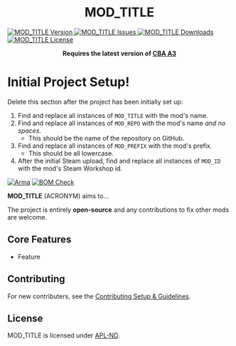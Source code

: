 <!-- If you want to make changes to this README, you need to also modify the README.md in the docs folder as well -->

<p align="center">
    <h1 align="center">MOD_TITLE</h1>
    <a href="https://github.com/DartRuffian/MOD_REPO/releases/latest">
        <img src="https://img.shields.io/badge/Version-0.0.0.0-blue?style=flat-square" alt="MOD_TITLE Version">
    </a>
    <a href="https://github.com/DartRuffian/MOD_REPO/issues">
        <img src="https://img.shields.io/github/issues-raw/DartRuffian/MOD_REPO.svg?style=flat-square&label=Issues" alt="MOD_TITLE Issues">
    </a>
    <a href="https://steamcommunity.com/sharedfiles/filedetails/?id=MOD_ID">
        <img src="https://img.shields.io/steam/downloads/MOD_ID.svg?style=flat-square&label=Downloads" alt="MOD_TITLE Downloads">
    </a>
    <a href="https://github.com/DartRuffian/MOD_REPO/blob/master/LICENSE">
        <img src="https://img.shields.io/badge/License-APL ND-red?style=flat-square" alt="MOD_TITLE License">
    </a>
</p>

<p align="center">
    <b>Requires the latest version of <a href="https://github.com/CBATeam/CBA_A3/releases/latest">CBA A3</a></b>
</p>

# Initial Project Setup!
Delete this section after the project has been initially set up:
1. Find and replace all instances of `MOD_TITLE` with the mod's name.
2. Find and replace all instances of `MOD_REPO` with the mod's name *and no spaces*.
   - This should be the name of the repository on GitHub.
3. Find and replace all instances of `MOD_PREFIX` with the mod's prefix.
   - This should be all lowercase.
4. After the initial Steam upload, find and replace all instances of `MOD_ID` with the mod's Steam Workshop id.

[![Arma](https://github.com/DartRuffian/MOD_REPO/actions/workflows/Hemtt.yml/badge.svg)](https://github.com/DartRuffian/MOD_REPO/actions/workflows/Hemtt.yml) [![BOM Check](https://github.com/DartRuffian/MOD_REPO/actions/workflows/bom-check.yml/badge.svg?branch=master)](https://github.com/DartRuffian/MOD_REPO/actions/workflows/bom-check.yml)

**MOD_TITLE** (ACRONYM) aims to...

The project is entirely **open-source** and any contributions to fix other mods are welcome.

## Core Features
- Feature

## Contributing
For new contributers, see the [Contributing Setup & Guidelines](./.github/CONTRIBUTING.md).

## License
MOD_TITLE is licensed under [APL-ND](./LICENSE.md).
